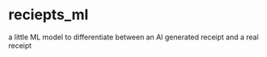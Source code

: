 # reciepts_ml
a little ML model to differentiate between an AI generated receipt and a real receipt
